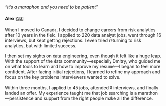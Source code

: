 <p><i>“It’s a maraphon and you need to be patient”</i></p>

<h4>Alex 🇨🇦</h4>

<p class="p2">
When I moved to Canada, I decided to change careers from risk analytics after 10 years in the field. I applied to 220 data analyst jobs, went through 16 interviews, but kept getting rejections. I even tried returning to risk analytics, but with limited success.
<br><br>
I then set my sights on data engineering, even though it felt like a huge leap. With the support of the data community—especially Dmitry, who guided me on what tools to learn and how to improve my resume—I began to feel more confident. After facing initial rejections, I learned to refine my approach and focus on the key problems interviewers wanted to solve.
<br><br>
Within three months, I applied to 45 jobs, attended 8 interviews, and finally landed an offer. My experience taught me that job searching is a marathon—persistence and support from the right people make all the difference.
</p>
